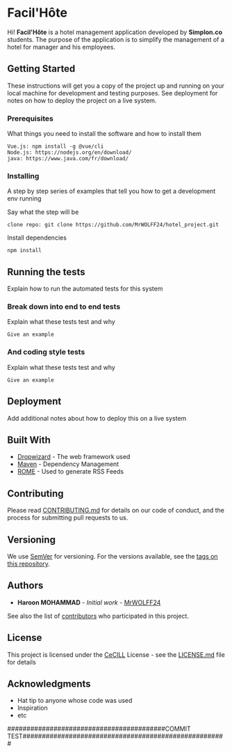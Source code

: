 # Facil'Hôte

Hi! **Facil'Hôte** is a hotel management application developed by **Simplon.co** students. The purpose of the application is to simplify the management of a hotel for manager and his employees.

## Getting Started

These instructions will get you a copy of the project up and running on your local machine for development and testing purposes. See deployment for notes on how to deploy the project on a live system.

### Prerequisites

What things you need to install the software and how to install them

```
Vue.js: npm install -g @vue/cli
Node.js: https://nodejs.org/en/download/
java: https://www.java.com/fr/download/
```

### Installing

A step by step series of examples that tell you how to get a development env running

Say what the step will be

```
clone repo: git clone https://github.com/MrWOLFF24/hotel_project.git
```

Install dependencies

```
npm install
```

## Running the tests

Explain how to run the automated tests for this system

### Break down into end to end tests

Explain what these tests test and why

```
Give an example
```

### And coding style tests

Explain what these tests test and why

```
Give an example
```

## Deployment

Add additional notes about how to deploy this on a live system

## Built With

- [Dropwizard](http://www.dropwizard.io/1.0.2/docs/) - The web framework used
- [Maven](https://maven.apache.org/) - Dependency Management
- [ROME](https://rometools.github.io/rome/) - Used to generate RSS Feeds

## Contributing

Please read [CONTRIBUTING.md](https://gist.github.com/PurpleBooth/b24679402957c63ec426) for details on our code of conduct, and the process for submitting pull requests to us.

## Versioning

We use [SemVer](http://semver.org/) for versioning. For the versions available, see the [tags on this repository](https://github.com/MrWOLFF24/hotel_project/tags).

## Authors

- **Haroon MOHAMMAD** - _Initial work_ - [MrWOLFF24](https://github.com/MrWOLFF24)

See also the list of [contributors](https://github.com/MrWOLFF24/hotel_project/contributors) who participated in this project.

## License

This project is licensed under the [CeCILL](http://www.cecill.info/) License - see the [LICENSE.md](LICENSE.md) file for details

## Acknowledgments

- Hat tip to anyone whose code was used
- Inspiration
- etc


#########################################COMMIT TEST#####################################################
